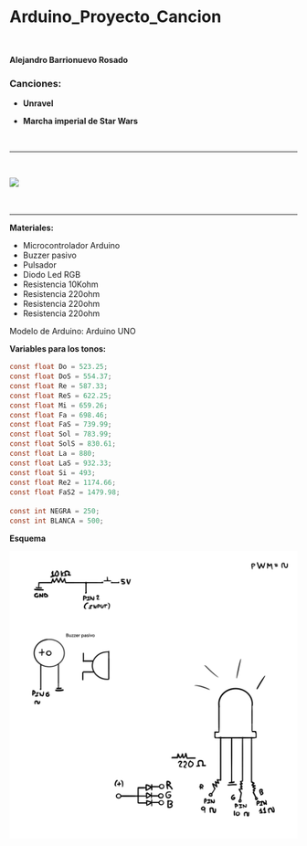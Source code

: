 # Arduino_Proyecto_Cancion

<br>

**Alejandro Barrionuevo Rosado**

<h3>Canciones:</h3>

- **Unravel**

- **Marcha imperial de Star Wars**

<br>
<hr>
<br>


![](Documentacion/Diseño.png)

<br>
<hr>

**Materiales:**

- Microcontrolador Arduino
- Buzzer pasivo
- Pulsador
- Diodo Led RGB
- Resistencia 10Kohm
- Resistencia 220ohm
- Resistencia 220ohm
- Resistencia 220ohm

Modelo de Arduino: Arduino UNO

**Variables para los tonos:**

<!-- Variables para los tonos -->
```c
const float Do = 523.25;
const float DoS = 554.37;
const float Re = 587.33;
const float ReS = 622.25;
const float Mi = 659.26;
const float Fa = 698.46;
const float FaS = 739.99;
const float Sol = 783.99;
const float SolS = 830.61;
const float La = 880;
const float LaS = 932.33;
const float Si = 493;
const float Re2 = 1174.66;
const float FaS2 = 1479.98;

const int NEGRA = 250;
const int BLANCA = 500;

```

**Esquema**

![](Documentacion/Circuito.png)
